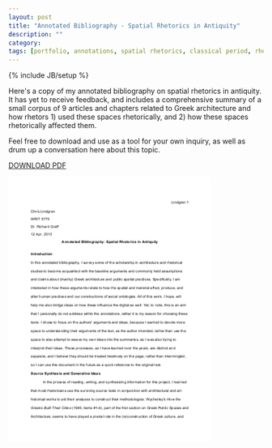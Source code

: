 ```yaml
---
layout: post
title: "Annotated Bibliography - Spatial Rhetorics in Antiquity"
description: ""
category: 
tags: [portfolio, annotations, spatial rhetorics, classical period, rhetoric]
---
```

{% include JB/setup %}

Here's a copy of my annotated bibliography on spatial rhetorics in antiquity. It has yet to receive feedback, and includes a comprehensive summary of a small corpus of 9 articles and chapters related to Greek architecture and how rhetors 1) used these spaces rhetorically, and 2) how these spaces rhetorically affected them.

Feel free to download and use as a tool for your own inquiry, as well as drum up a conversation here about this topic.

[DOWNLOAD PDF](http://clindgrencv.com/media/pdf/writ5775-AB-spatialRhetorics-final.pdf)

![Alt cover page of annotated bibliography](/assets/img/ab-spatialRhet-cover.jpeg)
